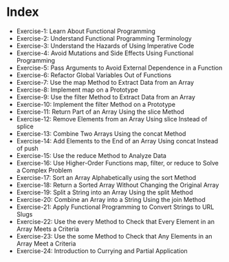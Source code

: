 # Index

- Exercise-1: Learn About Functional Programming
- Exercise-2: Understand Functional Programming Terminology
- Exercise-3: Understand the Hazards of Using Imperative Code
- Exercise-4: Avoid Mutations and Side Effects Using Functional Programming
- Exercise-5: Pass Arguments to Avoid External Dependence in a Function
- Exercise-6: Refactor Global Variables Out of Functions
- Exercise-7: Use the map Method to Extract Data from an Array
- Exercise-8: Implement map on a Prototype
- Exercise-9: Use the filter Method to Extract Data from an Array
- Exercise-10: Implement the filter Method on a Prototype
- Exercise-11: Return Part of an Array Using the slice Method
- Exercise-12: Remove Elements from an Array Using slice Instead of splice
- Exercise-13: Combine Two Arrays Using the concat Method
- Exercise-14: Add Elements to the End of an Array Using concat Instead of push
- Exercise-15: Use the reduce Method to Analyze Data
- Exercise-16: Use Higher-Order Functions map, filter, or reduce to Solve a Complex Problem
- Exercise-17: Sort an Array Alphabetically using the sort Method
- Exercise-18: Return a Sorted Array Without Changing the Original Array
- Exercise-19: Split a String into an Array Using the split Method
- Exercise-20: Combine an Array into a String Using the join Method
- Exercise-21: Apply Functional Programming to Convert Strings to URL Slugs
- Exercise-22: Use the every Method to Check that Every Element in an Array Meets a Criteria
- Exercise-23: Use the some Method to Check that Any Elements in an Array Meet a Criteria
- Exercise-24: Introduction to Currying and Partial Application
